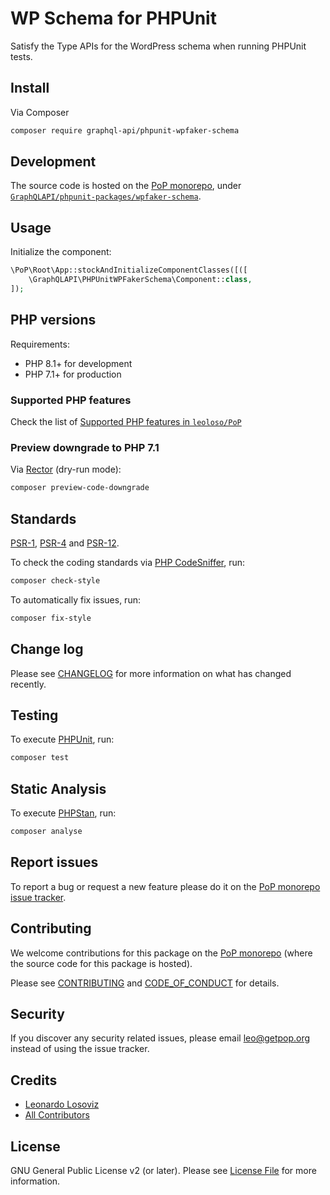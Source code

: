 # WP Schema for PHPUnit

<!--
[![Build Status][ico-travis]][link-travis]
[![Quality Score][ico-code-quality]][link-code-quality]
[![Software License][ico-license]](LICENSE.md)
[![Latest Version on Packagist][ico-version]][link-packagist]
[![Coverage Status][ico-scrutinizer]][link-scrutinizer]
[![Total Downloads][ico-downloads]][link-downloads]
-->

Satisfy the Type APIs for the WordPress schema when running PHPUnit tests.

## Install

Via Composer

``` bash
composer require graphql-api/phpunit-wpfaker-schema
```

## Development

The source code is hosted on the [PoP monorepo](https://github.com/leoloso/PoP), under [`GraphQLAPI/phpunit-packages/wpfaker-schema`](https://github.com/leoloso/PoP/tree/master/layers/GraphQLAPI/phpunit-packages/wpfaker-schema).

## Usage

Initialize the component:

``` php
\PoP\Root\App::stockAndInitializeComponentClasses([([
    \GraphQLAPI\PHPUnitWPFakerSchema\Component::class,
]);
```

## PHP versions

Requirements:

- PHP 8.1+ for development
- PHP 7.1+ for production

### Supported PHP features

Check the list of [Supported PHP features in `leoloso/PoP`](https://github.com/leoloso/PoP/blob/master/docs/supported-php-features.md)

### Preview downgrade to PHP 7.1

Via [Rector](https://github.com/rectorphp/rector) (dry-run mode):

```bash
composer preview-code-downgrade
```

## Standards

[PSR-1](https://www.php-fig.org/psr/psr-1), [PSR-4](https://www.php-fig.org/psr/psr-4) and [PSR-12](https://www.php-fig.org/psr/psr-12).

To check the coding standards via [PHP CodeSniffer](https://github.com/squizlabs/PHP_CodeSniffer), run:

``` bash
composer check-style
```

To automatically fix issues, run:

``` bash
composer fix-style
```

## Change log

Please see [CHANGELOG](CHANGELOG.md) for more information on what has changed recently.

## Testing

To execute [PHPUnit](https://phpunit.de/), run:

``` bash
composer test
```

## Static Analysis

To execute [PHPStan](https://github.com/phpstan/phpstan), run:

``` bash
composer analyse
```

## Report issues

To report a bug or request a new feature please do it on the [PoP monorepo issue tracker](https://github.com/leoloso/PoP/issues).

## Contributing

We welcome contributions for this package on the [PoP monorepo](https://github.com/leoloso/PoP) (where the source code for this package is hosted).

Please see [CONTRIBUTING](CONTRIBUTING.md) and [CODE_OF_CONDUCT](CODE_OF_CONDUCT.md) for details.

## Security

If you discover any security related issues, please email leo@getpop.org instead of using the issue tracker.

## Credits

- [Leonardo Losoviz][link-author]
- [All Contributors][link-contributors]

## License

GNU General Public License v2 (or later). Please see [License File](LICENSE.md) for more information.

[ico-version]: https://img.shields.io/packagist/v/graphql-api/phpunit-wpfaker-schema.svg?style=flat-square
[ico-license]: https://img.shields.io/badge/license-GPLv2-brightgreen.svg?style=flat-square
[ico-travis]: https://img.shields.io/travis/graphql-api/phpunit-wpfaker-schema/master.svg?style=flat-square
[ico-scrutinizer]: https://img.shields.io/scrutinizer/coverage/g/graphql-api/phpunit-wpfaker-schema.svg?style=flat-square
[ico-code-quality]: https://img.shields.io/scrutinizer/g/graphql-api/phpunit-wpfaker-schema.svg?style=flat-square
[ico-downloads]: https://img.shields.io/packagist/dt/graphql-api/phpunit-wpfaker-schema.svg?style=flat-square

[link-packagist]: https://packagist.org/packages/graphql-api/phpunit-wpfaker-schema
[link-travis]: https://travis-ci.org/graphql-api/phpunit-wpfaker-schema
[link-scrutinizer]: https://scrutinizer-ci.com/g/graphql-api/phpunit-wpfaker-schema/code-structure
[link-code-quality]: https://scrutinizer-ci.com/g/graphql-api/phpunit-wpfaker-schema
[link-downloads]: https://packagist.org/packages/graphql-api/phpunit-wpfaker-schema
[link-author]: https://github.com/leoloso
[link-contributors]: ../../../../../../contributors
